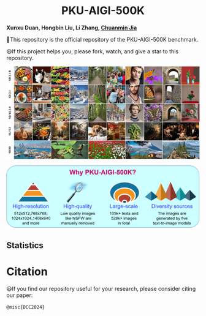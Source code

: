 # <center> PKU-AIGI-500K
**Xunxu Duan, Hongbin Liu, Li Zhang, [Chuanmin Jia](http://www.jiachuanmin.site/index.html)**



:hammer:This repository is the official repository of the PKU-AIGI-500K benchmark.

:smiley:If this project helps you, please fork, watch, and give a star to this repository.

![example](./assets/example.jpg) 


![why](./assets/why.png) 

## Statistics

<!-- ![pipeline](./assets/pipeline.png) -->



# Citation
:smiley:If you find our repository useful for your research, please consider citing our paper:

```
@misc{DCC2024}
```
